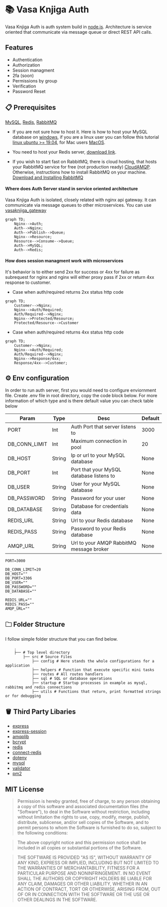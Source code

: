 # 📚 Vasa Knjiga Auth
Vasa Knjiga Auth is auth system build in [node.js](https://nodejs.org/en/). Architecture is service oriented that communicate via message queue or direct REST API calls.

## Features
- Authentication
- Authorization
- Session managment
- 2fa (soon)
- Permissions by group
- Verification
- Password Reset

## 📋 Prerequisites
[MySQL](https://mysql.com), [Redis](https://redis.io/), [RabbitMQ](https://www.rabbitmq.com/)

- If you are not sure how to host it. Here is how to host your MySQL database on [windows](https://www.cloudways.com/blog/configure-virtual-host-on-windows-10-for-wordpress/), if you are a linux user you can follow this tutorial [linux ubuntu >= 19.04](https://www.geeksforgeeks.org/hosting-mysql-server-on-linux/), for Mac users [MacOS](https://medium.com/macoclock/mysql-on-mac-getting-started-cecb65b78e).

- You need to host your Redis server, [download link](https://redis.io/download/).

- If you wish to start fast on RabbitMQ, there is cloud hosting, that hosts your RabbitMQ service for free (not production ready) [CloudAMQP](https://www.cloudamqp.com/). Otherwise, instructions how to install RabbitMQ on your machine. [Download and Installing RabbitMQ](https://www.rabbitmq.com/download.html)

#### Where does Auth Server stand in service oriented architecture
Vasa Knjiga Auth is isolated, closely related with nginx api gateway. It can communicate via message queues to other microservices.
You can use [vasaknjiga_gateway](https://github.com/vojinpavlovic/vasaknjiga_gateway)

```mermaid
graph TD;
    Nginx-->Auth;
    Auth-->Nginx;
    Auth-->Publish-->Queue;
    Nginx-->Resource;
    Resource-->Consume-->Queue;
    Auth-->MySQL;
    Auth-->Redis;
```

#### How does session managment work with microservices
It's behavior is to either send 2xx for success or 4xx for failure as subrequest for nginx and nginx will either proxy pass if 2xx or return 4xx response to customer.

- Case when auth/required returns 2xx status http code
```mermaid
graph TD;
    Customer-->Nginx;
    Nginx-->Auth/Required;
    Auth/Required-->Nginx;
    Nginx-->Protected/Resource;
    Protected/Resource-->Customer
```

- Case when auth/required returns 4xx status http code
```mermaid
graph TD;
    Customer-->Nginx;
    Nginx-->Auth/Required;
    Auth/Required-->Nginx;
    Nginx-->Response/4xx;
    Response/4xx-->Customer;
```

## ⚙️ Env configuration
In order to run auth server, first you would need to configure enviornment file.
Create .env file in root directory, copy the code block below. For more information of which type and is there default value you can check table below

| Param | Type | Desc | Default |
--- | --- | --- | --- |
| PORT | Int  | Auth Port that server listens to | 3000 |
| DB_CONN_LIMIT | Int | Maximum connection in pool | 20 |
| DB_HOST | String | Ip or url to your MySQL database | None |
| DB_PORT | Int | Port that your MySQL database listens to | None |
| DB_USER | String | User for your MySQL database | None |
| DB_PASSWORD | String | Password for your user | None |
| DB_DATABASE | String | Database for credentials data | None |
| REDIS_URL | String | Url to your Redis database | None |
| REDIS_PASS | String | Password to your Redis database | None |
| AMQP_URL | String | Url to your AMQP RabbitMQ message broker | None |
```
PORT=3000

DB_CONN_LIMIT=20
DB_HOST=""
DB_PORT=3306
DB_USER=""
DB_PASSWORD=""
DB_DATABASE=""

REDIS_URL=""
REDIS_PASS=""
AMQP_URL=""
```

## 🗀 Folder Structure
I follow simple folder structure that you can find below. 

```
    .
    ├── # Top level directory
        ├── src # Source Files
            ├── config # Here stands the whole configurations for a application 
            ├── helpers # Function that execute specific mini tasks
            ├── routes # All routes handlers
            ├── sql # SQL or database operations
            ├── startup # Startup processes in example as mysql, rabbitmq and redis connections
            ├── utils # Functions that return, print formatted strings or for debugging
```

## 🪣 Third Party Libaries
- [express](https://www.npmjs.com/package/express)
- [express-session](https://www.npmjs.com/package/express-session)
- [amqplib](https://www.npmjs.com/package/amqplib)
- [bcrypt](https://www.npmjs.com/package/bcrypt)
- [redis](https://www.npmjs.com/package/redis)
- [connect-redis](https://www.npmjs.com/package/connect-redis)
- [dotenv](https://www.npmjs.com/package/dotenv)
- [mysql](https://www.npmjs.com/package/mysql)
- [validator](https://www.npmjs.com/package/validator)
- [pm2](https://www.npmjs.com/package/pm2)

## MIT License 
> Permission is hereby granted, free of charge, to any person obtaining
> a copy of this software and associated documentation files (the
> "Software"), to deal in the Software without restriction, including
> without limitation the rights to use, copy, modify, merge, publish,
> distribute, sublicense, and/or sell copies of the Software, and to
> permit persons to whom the Software is furnished to do so, subject to
> the following conditions:

> The above copyright notice and this permission notice shall be
> included in all copies or substantial portions of the Software.

> THE SOFTWARE IS PROVIDED "AS IS", WITHOUT WARRANTY OF ANY KIND,
> EXPRESS OR IMPLIED, INCLUDING BUT NOT LIMITED TO THE WARRANTIES OF
> MERCHANTABILITY, FITNESS FOR A PARTICULAR PURPOSE AND
> NONINFRINGEMENT. IN NO EVENT SHALL THE AUTHORS OR COPYRIGHT HOLDERS BE
> LIABLE FOR ANY CLAIM, DAMAGES OR OTHER LIABILITY, WHETHER IN AN ACTION
> OF CONTRACT, TORT OR OTHERWISE, ARISING FROM, OUT OF OR IN CONNECTION
> WITH THE SOFTWARE OR THE USE OR OTHER DEALINGS IN THE SOFTWARE.
